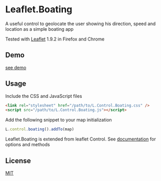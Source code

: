 # Leaflet.Boating

A useful control to geolocate the user showing his direction, speed and location as a simple boating app

Tested with [Leaflet](http://leafletjs.com/) 1.9.2 in Firefox and Chrome

## Demo

[see demo](https://cdupre.github.io/leaflet.boating/demo/)

## Usage

Include the CSS and JavaScript files
```html
<link rel="stylesheet" href="/path/to/L.Control.Boating.css" />
<script src="/path/to/L.Control.Boating.js"></script>
```
Add the following snippet to your map initialization
```js
L.control.boating().addTo(map)
```
Leaflet.Boating is extended from leaflet Control. See [documentation](https://leafletjs.com/reference.html#control) for options and methods

## License

[MIT](./LICENSE.md)